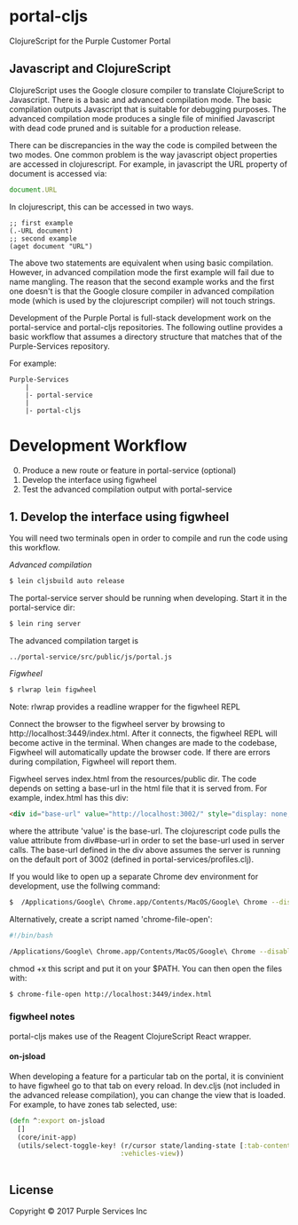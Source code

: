 # portal-cljs

ClojureScript for the Purple Customer Portal

## Javascript and ClojureScript

ClojureScript uses the Google closure compiler to translate ClojureScript to Javascript. There is a basic and advanced compilation mode. The basic compilation outputs Javascript that is suitable for debugging purposes. The advanced compilation mode produces a single file of minified Javascript with dead code pruned and is suitable for a production release.

There can be discrepancies in the way the code is compiled between the two modes. One common problem is the way javascript object properties are accessed in clojurescript. For example, in javascript the URL property of document is accessed via:

```javascript
document.URL
```

In clojurescript, this can be accessed in two ways.

```clojurescript
;; first example
(.-URL document)
;; second example
(aget document "URL")
```

The above two statements are equivalent when using basic compilation. However, in advanced compilation mode the first example will fail due to name mangling. The reason that the second example works and the first one doesn't is that the Google closure compiler in advanced compilation mode (which is used by the clojurescript compiler) will not touch strings.

Development of the Purple Portal is full-stack development work on the portal-service and portal-cljs repositories. The following outline provides a basic workflow that assumes a directory structure that matches that of the Purple-Services repository.

For example:

```
Purple-Services
	|
	|- portal-service
	|
	|- portal-cljs
```

# Development Workflow

0. Produce a new route or feature in portal-service (optional)
1. Develop the interface using figwheel
2. Test the advanced compilation output with portal-service

## 1. Develop the interface using figwheel

You will need two terminals open in order to compile and run the code using this workflow.

*Advanced compilation*
```bash
$ lein cljsbuild auto release
```

The portal-service server should be running when developing. Start it in the portal-service dir:

```bash
$ lein ring server
```

The advanced compilation target is
```
../portal-service/src/public/js/portal.js
```

*Figwheel*
```bash
$ rlwrap lein figwheel
```

Note: rlwrap provides a readline wrapper for the figwheel REPL

Connect the browser to the figwheel server by browsing to http://localhost:3449/index.html. After it connects, the figwheel REPL will become active in the terminal. When changes are made to the codebase, Figwheel will automatically update the browser code. If there are errors during compilation, Figwheel will report them.

Figwheel serves index.html from the resources/public dir. The code depends on setting a base-url in the html file that it is served from. For example, index.html has this div:

```html
<div id="base-url" value="http://localhost:3002/" style="display: none;"></div>
```

where the attribute 'value' is the base-url. The clojurescript code pulls the value attribute from div#base-url in order to set the base-url used in server calls. The base-url defined in the div above assumes the server is running on the default port of 3002 (defined in portal-services/profiles.clj).

If you would like to open up a separate Chrome dev environment for development, use the follwing command:

```bash
$  /Applications/Google\ Chrome.app/Contents/MacOS/Google\ Chrome --disable-web-security --user-data-dir=/tmp/chrome2/ \ http://localhost:3449/index.html
```

Alternatively, create a script named 'chrome-file-open':

```bash
#!/bin/bash

/Applications/Google\ Chrome.app/Contents/MacOS/Google\ Chrome --disable-web-security --user-data-dir=/tmp/chrome2/ \ $1
```

chmod +x this script and put it on your $PATH. You can then open the files with:

```bash
$ chrome-file-open http://localhost:3449/index.html
```

### figwheel notes

portal-cljs makes use of the Reagent ClojureScript React wrapper. 

#### on-jsload

When developing a feature for a particular tab on the portal, it is convinient to have figwheel go to that tab on every reload. In dev.cljs (not included in the advanced release compilation), you can change the view that is loaded. For example, to have zones tab selected, use:

```clojure
(defn ^:export on-jsload
  []
  (core/init-app)
  (utils/select-toggle-key! (r/cursor state/landing-state [:tab-content-toggle])
                            :vehicles-view))
  
```			   

## License


Copyright © 2017 Purple Services Inc
